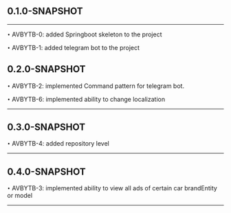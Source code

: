 ## 0.1.0-SNAPSHOT
______
`•` AVBYTB-0: added Springboot skeleton to the project

`•` AVBYTB-1: added telegram bot to the project

## 0.2.0-SNAPSHOT

`•` AVBYTB-2: implemented Command pattern for telegram bot.

`•` AVBYTB-6: implemented ability to change localization
______
## 0.3.0-SNAPSHOT

`•` AVBYTB-4: added repository level
______
## 0.4.0-SNAPSHOT

`•` AVBYTB-3: implemented ability to view all ads of certain car brandEntity or model
______


